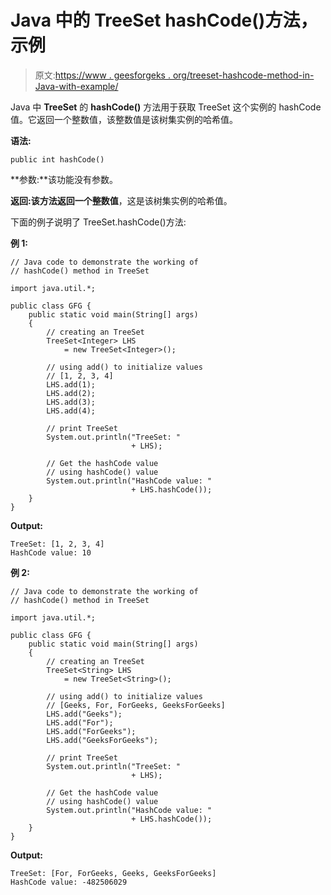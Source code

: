 # Java 中的 TreeSet hashCode()方法，示例

> 原文:[https://www . geesforgeks . org/treeset-hashcode-method-in-Java-with-example/](https://www.geeksforgeeks.org/treeset-hashcode-method-in-java-with-example/)

Java 中 **TreeSet** 的 **hashCode()** 方法用于获取 TreeSet 这个实例的 hashCode 值。它返回一个整数值，该整数值是该树集实例的哈希值。

**语法:**

```
public int hashCode()
```

**参数:**该功能没有参数。

**返回:**该方法返回一个**整数值**，这是该树集实例的哈希值。

下面的例子说明了 TreeSet.hashCode()方法:

**例 1:**

```
// Java code to demonstrate the working of
// hashCode() method in TreeSet

import java.util.*;

public class GFG {
    public static void main(String[] args)
    {
        // creating an TreeSet
        TreeSet<Integer> LHS
            = new TreeSet<Integer>();

        // using add() to initialize values
        // [1, 2, 3, 4]
        LHS.add(1);
        LHS.add(2);
        LHS.add(3);
        LHS.add(4);

        // print TreeSet
        System.out.println("TreeSet: "
                           + LHS);

        // Get the hashCode value
        // using hashCode() value
        System.out.println("HashCode value: "
                           + LHS.hashCode());
    }
}
```

**Output:**

```
TreeSet: [1, 2, 3, 4]
HashCode value: 10

```

**例 2:**

```
// Java code to demonstrate the working of
// hashCode() method in TreeSet

import java.util.*;

public class GFG {
    public static void main(String[] args)
    {
        // creating an TreeSet
        TreeSet<String> LHS
            = new TreeSet<String>();

        // using add() to initialize values
        // [Geeks, For, ForGeeks, GeeksForGeeks]
        LHS.add("Geeks");
        LHS.add("For");
        LHS.add("ForGeeks");
        LHS.add("GeeksForGeeks");

        // print TreeSet
        System.out.println("TreeSet: "
                           + LHS);

        // Get the hashCode value
        // using hashCode() value
        System.out.println("HashCode value: "
                           + LHS.hashCode());
    }
}
```

**Output:**

```
TreeSet: [For, ForGeeks, Geeks, GeeksForGeeks]
HashCode value: -482506029

```